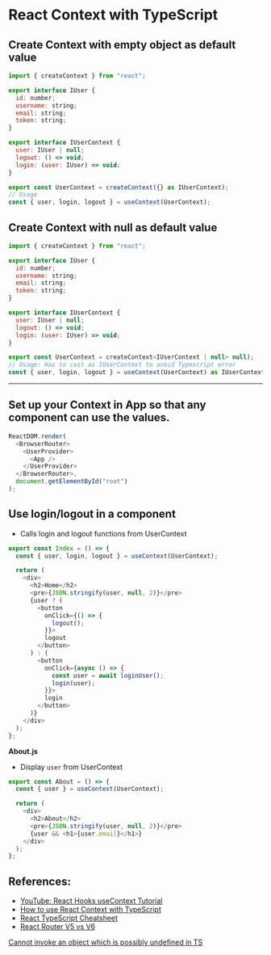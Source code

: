 # React Context with TypeScript

## Create Context with empty object as default value

```js
import { createContext } from "react";

export interface IUser {
  id: number;
  username: string;
  email: string;
  token: string;
}

export interface IUserContext {
  user: IUser | null;
  logout: () => void;
  login: (user: IUser) => void;
}

export const UserContext = createContext({} as IUserContext);
// Usage
const { user, login, logout } = useContext(UserContext);
```

## Create Context with null as default value

```js
import { createContext } from "react";

export interface IUser {
  id: number;
  username: string;
  email: string;
  token: string;
}

export interface IUserContext {
  user: IUser | null;
  logout: () => void;
  login: (user: IUser) => void;
}

export const UserContext = createContext<IUserContext | null> null);
// Usage: Has to cast as IUserContext to avoid Typescript error
const { user, login, logout } = useContext(UserContext) as IUserContext; // Cast as IUserContext
```

<hr />

## Set up your Context in App so that any component can use the values.

```js
ReactDOM.render(
  <BrowserRouter>
    <UserProvider>
      <App />
    </UserProvider>
  </BrowserRouter>,
  document.getElementById("root")
);
```

## Use login/logout in a component

- Calls login and logout functions from UserContext

```js
export const Index = () => {
  const { user, login, logout } = useContext(UserContext);

  return (
    <div>
      <h2>Home</h2>
      <pre>{JSON.stringify(user, null, 2)}</pre>
      {user ? (
        <button
          onClick={() => {
            logout();
          }}>
          logout
        </button>
      ) : (
        <button
          onClick={async () => {
            const user = await loginUser();
            login(user);
          }}>
          login
        </button>
      )}
    </div>
  );
};
```

**About.js**

- Display `user` from UserContext

```js
export const About = () => {
  const { user } = useContext(UserContext);

  return (
    <div>
      <h2>About</h2>
      <pre>{JSON.stringify(user, null, 2)}</pre>
      {user && <h1>{user.email}</h1>}
    </div>
  );
};
```

## References:

- [YouTube: React Hooks useContext Tutorial](https://www.youtube.com/watch?v=lhMKvyLRWo0)
- [How to use React Context with TypeScript](https://felixgerschau.com/react-typescript-context/)
- [React TypeScript Cheatsheet](https://react-typescript-cheatsheet.netlify.app/docs/basic/getting-started/context/)
- [React Router V5 vs V6](https://dev.to/arunavamodak/react-router-v5-vs-v6-dp0)

[Cannot invoke an object which is possibly undefined in TS](<https://bobbyhadz.com/blog/typescript-cannot-invoke-an-object-which-is-possibly-undefined#:~:text=The%20error%20%22Cannot%20invoke%20an,(%3F.)%2C%20e.g.%20employee.>)
